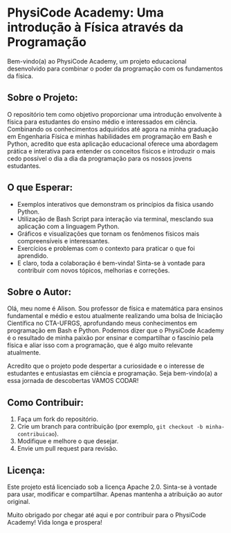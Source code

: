 # PhysiCode Academy: Uma introdução à Física através da Programação

Bem-vindo(a) ao PhysiCode Academy, um projeto educacional desenvolvido para combinar o poder da programação com os fundamentos da física.

Sobre o Projeto:
----------------
O repositório tem como objetivo proporcionar uma introdução envolvente à física para estudantes do ensino médio e interessados em ciência. Combinando os conhecimentos adquiridos até agora na minha graduação em Engenharia Física e minhas habilidades em programação em Bash e Python, acredito que esta aplicação educacional oferece uma abordagem prática e interativa para entender os conceitos físicos e introduzir o mais cedo possível o dia a dia da programação para os nossos jovens estudantes.

O que Esperar:
--------------
- Exemplos interativos que demonstram os princípios da física usando Python.
- Utilização de Bash Script para interação via terminal, mesclando sua aplicação com a linguagem Python.
- Gráficos e visualizações que tornam os fenômenos físicos mais compreensíveis e interessantes.
- Exercícios e problemas com o contexto para praticar o que foi aprendido.
- E claro, toda a colaboração é bem-vinda! Sinta-se à vontade para contribuir com novos tópicos, melhorias e correções.

Sobre o Autor:
--------------
Olá, meu nome é Alison. Sou professor de física e matemática para ensinos fundamental e médio e estou atualmente realizando uma bolsa de Iniciação Científica no CTA-UFRGS, aprofundando meus conhecimentos em programação em Bash e Python. Podemos dizer que o PhysiCode Academy é o resultado de minha paixão por ensinar e compartilhar o fascínio pela física e aliar isso com a programação, que é algo muito relevante atualmente.

Acredito que o projeto pode despertar a curiosidade e o interesse de estudantes e entusiastas em ciência e programação. Seja bem-vindo(a) a essa jornada de descobertas VAMOS CODAR!

Como Contribuir:
----------------
1. Faça um fork do repositório.
2. Crie um branch para contribuição (por exemplo, `git checkout -b minha-contribuicao`).
3. Modifique e melhore o que desejar.
4. Envie um pull request para revisão.

Licença:
--------
Este projeto está licenciado sob a licença Apache 2.0. Sinta-se à vontade para usar, modificar e compartilhar. Apenas mantenha a atribuição ao autor original.

Muito obrigado por chegar até aqui e por contribuir para o PhysiCode Academy! Vida longa e prospera!
